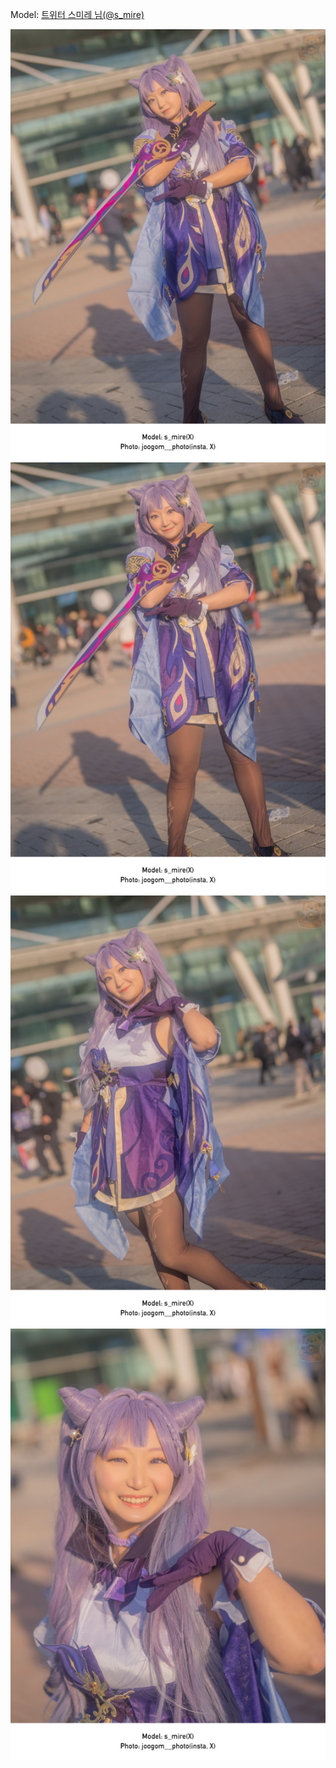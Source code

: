 ﻿---
dddd: 2023.12.02 AGF
nickname: 스미레
sns_type: x
sns_id: s_mire
---

<a name="s_mire"></a>
Model: <a href="https://x.com/s_mire" target="_blank">트위터 스미레 님(@s_mire)</a>

![DSC08286-Bearbeitet.jpg](/assets/img/2023/12-02/DSC08286-Bearbeitet.jpg)
![DSC08289-Bearbeitet.jpg](/assets/img/2023/12-02/DSC08289-Bearbeitet.jpg)
![DSC08291-Bearbeitet.jpg](/assets/img/2023/12-02/DSC08291-Bearbeitet.jpg)
![DSC08293-Bearbeitet.jpg](/assets/img/2023/12-02/DSC08293-Bearbeitet.jpg)